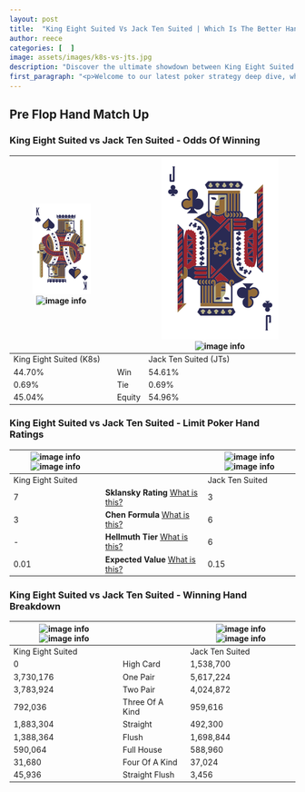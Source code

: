 ```yaml
---
layout: post
title:  "King Eight Suited Vs Jack Ten Suited | Which Is The Better Hand In Poker? A Complete Guide"
author: reece
categories: [  ]
image: assets/images/k8s-vs-jts.jpg
description: "Discover the ultimate showdown between King Eight Suited and Jack Ten Suited in poker! Uncover the odds, strategies, and scenarios where one hand triumphs over the other. Get ready to up your poker game with this thrilling analysis."
first_paragraph: "<p>Welcome to our latest poker strategy deep dive, where we're pitting two distinct hands against each other in a high-stakes showdown: King Eight Suited vs Jack Ten Suited.</p><p>In the dynamic world of poker, every decision counts, and knowing which hand holds the upper hand is key to your success at the table.</p><p>In this article, we'll dissect these two hands, explore the scenarios where one dominates the other, and equip you with the knowledge to make strategic choices that can tip the odds in your favor.</p><p>Get ready to unravel the intriguing dynamics of these poker hands and elevate your game to new heights.</p>"
---
```




[comment]: # (sp0)

## Pre Flop Hand Match Up

<div class="table hand-ratings" markdown="1"> 



### King Eight Suited vs Jack Ten Suited - Odds Of Winning


    
| ![image info](assets/images/hand1/k.png) ![image info](assets/images/hand1/8s.png) |  | ![image info](assets/images/hand2/j.png) ![image info](assets/images/hand2/ts.png) |
| -------- | -------- | -------- |
| King Eight Suited (K8s) |  | Jack Ten Suited (JTs) |
| 44.70% | Win | 54.61% |
| 0.69% | Tie | 0.69% |
| 45.04% | Equity | 54.96% |




[comment]: # (sp1)



### King Eight Suited vs Jack Ten Suited - Limit Poker Hand Ratings


    
| ![image info](https://www.riverpairs.com/assets/images/hand1/k.png) ![image info](https://www.riverpairs.com/assets/images/hand1/8s.png) |  | ![image info](https://www.riverpairs.com/assets/images/hand2/j.png) ![image info](https://www.riverpairs.com/assets/images/hand2/ts.png) |
| -------- | -------- | -------- |
| King Eight Suited |  | Jack Ten Suited |
| 7 | **Sklansky Rating** [What is this?](/sklansky-rating-explained) | 3 |
| 3 | **Chen Formula** [What is this?](/chen-formula-explained) | 6 |
| - | **Hellmuth Tier** [What is this?](/Hellmuth-tier-explained) | 6 |
| 0.01 | **Expected Value** [What is this?](/expected-value-explained) | 0.15 |




[comment]: # (sp2)



### King Eight Suited vs Jack Ten Suited - Winning Hand Breakdown


    
| ![image info](https://www.riverpairs.com/assets/images/hand1/k.png) ![image info](https://www.riverpairs.com/assets/images/hand1/8s.png) |  | ![image info](https://www.riverpairs.com/assets/images/hand2/j.png) ![image info](https://www.riverpairs.com/assets/images/hand2/ts.png) |
| -------- | -------- | -------- |
| King Eight Suited |  | Jack Ten Suited |
| 0 | High Card | 1,538,700 |
| 3,730,176 | One Pair | 5,617,224 |
| 3,783,924 | Two Pair | 4,024,872 |
| 792,036 | Three Of A Kind | 959,616 |
| 1,883,304 | Straight | 492,300 |
| 1,388,364 | Flush | 1,698,844 |
| 590,064 | Full House | 588,960 |
| 31,680 | Four Of A Kind | 37,024 |
| 45,936 | Straight Flush | 3,456 |




[comment]: # (sp3)



</div>

[comment]: # (sp4)



[comment]: # (sp5)


